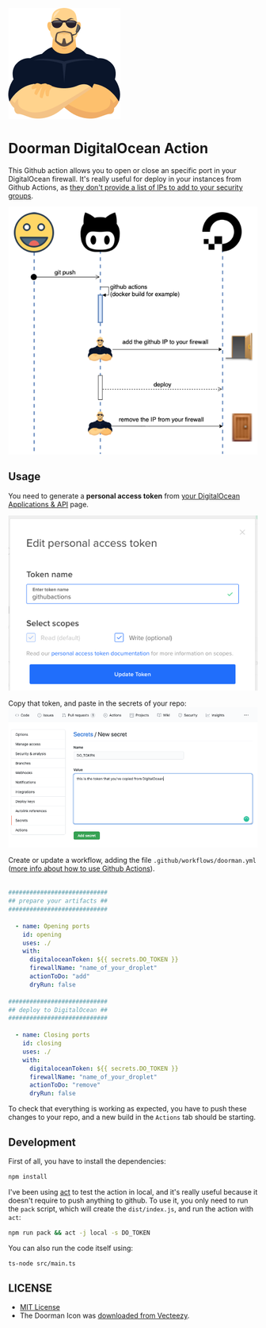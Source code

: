 ![](images/doorman.png)

Doorman DigitalOcean Action
===========================

This Github action allows you to open or close an specific port in your DigitalOcean firewall.
It's really useful for deploy in your instances from Github Actions, as [they don't provide a list of IPs to add to your security groups](https://help.github.com/en/actions/reference/virtual-environments-for-github-hosted-runners#ip-addresses-of-github-hosted-runners).

![](images/diagram.png)


Usage
-----
You need to generate a **personal access token** from [your DigitalOcean Applications & API](https://cloud.digitalocean.com/account/api/tokens) page.

![](images/do_token.png)

Copy that token, and paste in the secrets of your repo:
![](images/secrets.png)

Create or update a workflow, adding the file `.github/workflows/doorman.yml` ([more info about how to use Github Actions](https://help.github.com/en/actions/getting-started-with-github-actions/starting-with-preconfigured-workflow-templates)).


```yaml

############################
## prepare your artifacts ##
############################

  - name: Opening ports
    id: opening
    uses: ./
    with:
      digitaloceanToken: ${{ secrets.DO_TOKEN }}
      firewallName: "name_of_your_droplet"
      actionToDo: "add"
      dryRun: false

############################
## deploy to DigitalOcean ##
############################

  - name: Closing ports
    id: closing
    uses: ./
    with:
      digitaloceanToken: ${{ secrets.DO_TOKEN }}
      firewallName: "name_of_your_droplet"
      actionToDo: "remove"
      dryRun: false
```

To check that everything is working as expected, you have to push these changes to your repo, and a new build in the `Actions` tab should be starting.


Development
-----------
First of all, you have to install the dependencies:
```bash
npm install
```

I've been using [act](https://github.com/nektos/act) to test the action in local, and it's really useful because it doesn't require to push anything to github.
To use it, you only need to run the `pack` script, which will create the `dist/index.js`, and run the action with `act`:

```bash
npm run pack && act -j local -s DO_TOKEN
```

You can also run the code itself using:
```bash
ts-node src/main.ts
```

LICENSE
-------

- [MIT License](LICENSE.md)
- The Doorman Icon was [downloaded from Vecteezy](https://www.vecteezy.com/free-vector/doorman).

